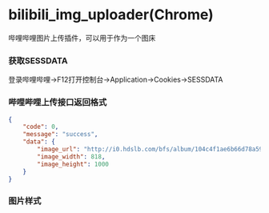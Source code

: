 # bilibili_img_uploader(Chrome)
哔哩哔哩图片上传插件，可以用于作为一个图床

### 获取SESSDATA
登录哔哩哔哩→F12打开控制台→Application→Cookies→SESSDATA

### 哔哩哔哩上传接口返回格式
```json
{
    "code": 0,
    "message": "success",
    "data": {
        "image_url": "http://i0.hdslb.com/bfs/album/104c4f1ae6b66d78a5952a191281ec7883dc5c5c.jpg",
        "image_width": 818,
        "image_height": 1000
    }
}
```

### 图片样式
